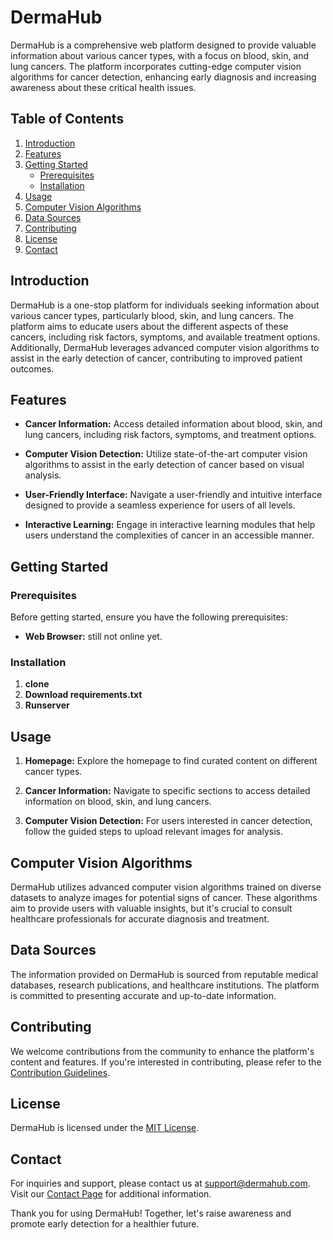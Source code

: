 # DermaHub


DermaHub is a comprehensive web platform designed to provide valuable information about various cancer types, with a focus on blood, skin, and lung cancers. The platform incorporates cutting-edge computer vision algorithms for cancer detection, enhancing early diagnosis and increasing awareness about these critical health issues.

## Table of Contents
1. [Introduction](#introduction)
2. [Features](#features)
3. [Getting Started](#getting-started)
   - [Prerequisites](#prerequisites)
   - [Installation](#installation)
4. [Usage](#usage)
5. [Computer Vision Algorithms](#computer-vision-algorithms)
6. [Data Sources](#data-sources)
7. [Contributing](#contributing)
8. [License](#license)
9. [Contact](#contact)

## Introduction

DermaHub is a one-stop platform for individuals seeking information about various cancer types, particularly blood, skin, and lung cancers. The platform aims to educate users about the different aspects of these cancers, including risk factors, symptoms, and available treatment options. Additionally, DermaHub leverages advanced computer vision algorithms to assist in the early detection of cancer, contributing to improved patient outcomes.

## Features

- **Cancer Information:** Access detailed information about blood, skin, and lung cancers, including risk factors, symptoms, and treatment options.

- **Computer Vision Detection:** Utilize state-of-the-art computer vision algorithms to assist in the early detection of cancer based on visual analysis.

- **User-Friendly Interface:** Navigate a user-friendly and intuitive interface designed to provide a seamless experience for users of all levels.

- **Interactive Learning:** Engage in interactive learning modules that help users understand the complexities of cancer in an accessible manner.

## Getting Started

### Prerequisites

Before getting started, ensure you have the following prerequisites:

- **Web Browser:** still not online yet.

### Installation
1. **clone** 
2. **Download requirements.txt** 
3. **Runserver** 



## Usage

1. **Homepage:** Explore the homepage to find curated content on different cancer types.

2. **Cancer Information:** Navigate to specific sections to access detailed information on blood, skin, and lung cancers.

3. **Computer Vision Detection:** For users interested in cancer detection, follow the guided steps to upload relevant images for analysis.

## Computer Vision Algorithms

DermaHub utilizes advanced computer vision algorithms trained on diverse datasets to analyze images for potential signs of cancer. These algorithms aim to provide users with valuable insights, but it's crucial to consult healthcare professionals for accurate diagnosis and treatment.

## Data Sources

The information provided on DermaHub is sourced from reputable medical databases, research publications, and healthcare institutions. The platform is committed to presenting accurate and up-to-date information.

## Contributing

We welcome contributions from the community to enhance the platform's content and features. If you're interested in contributing, please refer to the [Contribution Guidelines](CONTRIBUTING.md).

## License

DermaHub is licensed under the [MIT License](LICENSE).

## Contact

For inquiries and support, please contact us at support@dermahub.com. Visit our [Contact Page](https://www.dermahub.com/contact) for additional information.


Thank you for using DermaHub! Together, let's raise awareness and promote early detection for a healthier future.
